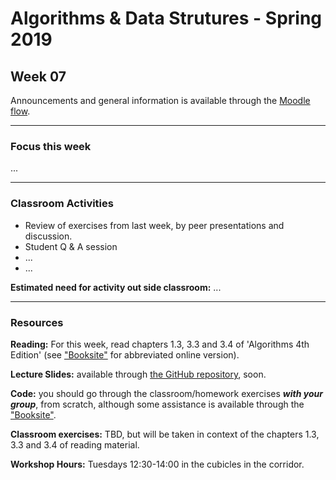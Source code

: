 # Algorithms & Data Strutures - Spring 2019

## Week 07

Announcements and general information is available through the [Moodle flow](https://cphbusiness.mrooms.net/course/view.php?id=3150). 

-----------------

### Focus this week
...

-----------------

### Classroom Activities 

- Review of exercises from last week, by peer presentations and discussion.
- Student Q & A session
- ...
- ...

**Estimated need for activity out side classroom:** ...

-----------------
### Resources

**Reading:** For this week, read chapters 1.3, 3.3 and 3.4 of 'Algorithms 4th Edition' (see ["Booksite"](https://algs4.cs.princeton.edu/home/) for abbreviated online version). 

**Lecture Slides:** available through [the GitHub repository](https://github.com/datsoftlyngby/soft2019spring-algorithms/blob/master/Weeklies/Week_07/Slides/03%20Searching%20Lists.pdf), soon.

**Code:** you should go through the classroom/homework exercises _**with your group**_, from scratch, although some assistance is available through the ["Booksite"](https://algs4.cs.princeton.edu/home/).

**Classroom exercises:** TBD, but will be taken in context of the chapters 1.3, 3.3 and 3.4 of reading material.

**Workshop Hours:** Tuesdays 12:30-14:00 in the cubicles in the corridor.
